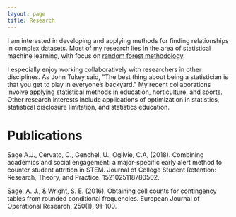 ```yaml
---
layout: page
title: Research
---
```


I am interested in developing and applying methods for finding relationships in complex datasets. Most of my research lies in the area of statistical machine learning, with focus on <a href="https://www.stat.berkeley.edu/~breiman/RandomForests/cc_home.htm"> random forest methodology</a>. 

I especially enjoy working collaboratively with researchers in other disciplines. As John Tukey said, "The best thing about being a statistician is that you get to play in everyone’s backyard." My recent collaborations involve applying statistical methods in education, horticulture, and sports. Other research interests include applications of optimization in statistics, statistical disclosure limitation, and statistics education.

# Publications

Sage A.J., Cervato, C., Genchel, U., Ogilvie, C.A, (2018). Combining academics and social engagement: a major-specific early alert method to counter student attrition in STEM. Journal of College Student Retention: Research, Theory, and Practice. 1521025118780502. 

Sage, A. J., & Wright, S. E. (2016). Obtaining cell counts for contingency tables from rounded conditional frequencies. European Journal of Operational Research, 250(1), 91-100.
